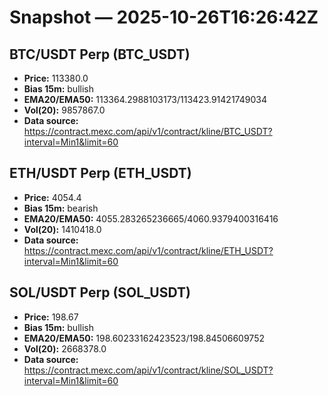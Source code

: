 # Snapshot — 2025-10-26T16:26:42Z

## BTC/USDT Perp (BTC_USDT)
- **Price:** 113380.0
- **Bias 15m:** bullish
- **EMA20/EMA50:** 113364.2988103173/113423.91421749034
- **Vol(20):** 9857867.0
- **Data source:** https://contract.mexc.com/api/v1/contract/kline/BTC_USDT?interval=Min1&limit=60

## ETH/USDT Perp (ETH_USDT)
- **Price:** 4054.4
- **Bias 15m:** bearish
- **EMA20/EMA50:** 4055.283265236665/4060.9379400316416
- **Vol(20):** 1410418.0
- **Data source:** https://contract.mexc.com/api/v1/contract/kline/ETH_USDT?interval=Min1&limit=60

## SOL/USDT Perp (SOL_USDT)
- **Price:** 198.67
- **Bias 15m:** bullish
- **EMA20/EMA50:** 198.60233162423523/198.84506609752
- **Vol(20):** 2668378.0
- **Data source:** https://contract.mexc.com/api/v1/contract/kline/SOL_USDT?interval=Min1&limit=60
